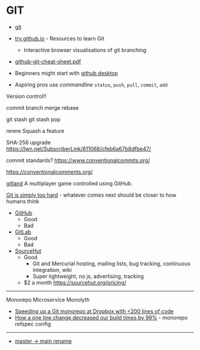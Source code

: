 GIT
===

* [git](https://git-scm.com/)
* [try.github.io](https://try.github.io/) - Resources to learn Git
    * Interactive browser visualisations of git branching
* [github-git-cheat-sheet.pdf](https://training.github.com/downloads/github-git-cheat-sheet.pdf)

* Beginners might start with [github desktop](https://desktop.github.com/)
* Aspiring pros use _commandline_ `status`, `push`, `pull`, `commit`, `add`

Version control!!

commit
branch
merge
rebase

git stash
git stash pop

rerere
Squash a feature

SHA-256 upgrade
https://lwn.net/SubscriberLink/811068/cfeb6a67b8dfbe47/

commit standards?
https://www.conventionalcommits.org/

https://conventionalcomments.org/



[gitland](https://github.com/programical/gitland) A multiplayer game controlled using GitHub.

[Git is simply too hard](https://changelog.com/posts/git-is-simply-too-hard) - whatever comes next should be closer to how humans think

* [GitHub](https://github.com/)
    * Good
    * Bad
* [GitLab](https://gitlab.com/)
    * Good
    * Bad
* [SourceHut](https://sourcehut.org/)
    * Good
        * Git and Mercurial hosting, mailing lists, bug tracking, continuous integration, wiki
        * Super lightweight, no js, advertising, tracking
    * $2 a month https://sourcehut.org/pricing/



---

Monorepo
Microservice Monolyth

* [Speeding up a Git monorepo at Dropbox with <200 lines of code](https://dropbox.tech/application/speeding-up-a-git-monorepo-at-dropbox-with--200-lines-of-code)
* [How a one line change decreased our build times by 99%](https://medium.com/pinterest-engineering/how-a-one-line-change-decreased-our-build-times-by-99-b98453265370) - monorepo refspec config


---

* [master -> main rename](https://mooseyanon.medium.com/github-f-ck-your-name-change-de599033bbbe)

